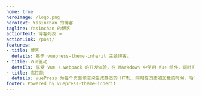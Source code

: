 ```yaml
---
home: true
heroImage: /logo.png
heroText: Yasinchan 的博客
tagline: Yasinchan 的博客
actionText: 博客列表 →
actionLink: /post/
features:
- title: 博客
  details: 基于 vuepress-theme-inherit 主题博客。
- title: Vue驱动
  details: 享受 Vue + webpack 的开发体验，在 Markdown 中使用 Vue 组件，同时可以使用 Vue 来开发自定义主题。
- title: 高性能
  details: VuePress 为每个页面预渲染生成静态的 HTML，同时在页面被加载的时候，将作为 SPA 运行。
footer: Powered by vuepress-theme-inherit
---
```


